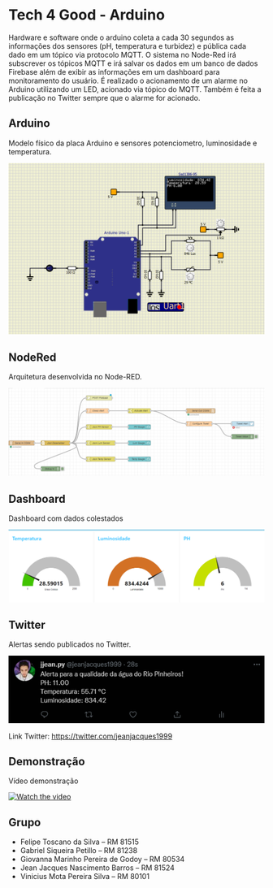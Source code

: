 # Tech 4 Good - Arduino

Hardware e software onde o arduino coleta a cada 30 segundos as informações dos sensores (pH, temperatura e turbidez) e pública cada dado em um tópico via protocolo MQTT. O sistema no Node-Red irá subscrever os tópicos MQTT e irá salvar os dados em um banco de dados Firebase além de exibir as informações em um dashboard para monitoramento do usuário. É realizado o acionamento de um alarme no Arduino utilizando um LED, acionado via tópico do MQTT. Também é feita a publicação no Twitter sempre que o alarme for acionado.

## Arduino

Modelo físico da placa Arduino e sensores potenciometro, luminosidade e temperatura.

<img src="./docs/images/arduino.png" alt="Tweet" width="700">

## NodeRed

Arquitetura desenvolvida no Node-RED.

<img src="./docs/images/nodered.png" alt="Node-RED" width="700">

## Dashboard

Dashboard com dados colestados

<img src="./docs/images/dashboard.png" alt="Dashboard" width="700">

## Twitter

Alertas sendo publicados no Twitter.

<img src="./docs/images/twitter_image.png" alt="Tweet" width="700">

Link Twitter: https://twitter.com/jeanjacques1999

## Demonstração

Vídeo demonstração

[![Watch the video](https://media.discordapp.net/attachments/795444284753051658/907784934649909278/mqdefault.png)](https://www.youtube.com/watch?v=UV76G4-gsRA)

## Grupo

- Felipe Toscano da Silva – RM 81515
- Gabriel Siqueira Petillo – RM 81238
- Giovanna Marinho Pereira de Godoy – RM 80534
- Jean Jacques Nascimento Barros – RM 81524
- Vinicius Mota Pereira Silva – RM 80101